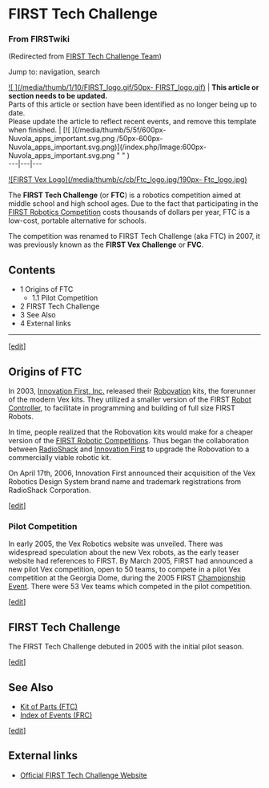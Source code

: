 

# FIRST Tech Challenge

### From FIRSTwiki

(Redirected from [FIRST Tech Challenge
Team](/index.php?title=FIRST_Tech_Challenge_Team&redirect=no "FIRST Tech
Challenge Team" ))

Jump to: navigation, search

[![ ](/media/thumb/1/10/FIRST_logo.gif/50px-
FIRST_logo.gif)](/index.php/Image:FIRST_logo.gif " " ) |  **This article or
section needs to be updated.**  
Parts of this article or section have been identified as no longer being up to
date.  
Please update the article to reflect recent events, and remove this template
when finished. |  [![ ](/media/thumb/5/5f/600px-Nuvola_apps_important.svg.png
/50px-600px-Nuvola_apps_important.svg.png)](/index.php/Image:600px-
Nuvola_apps_important.svg.png " " )  
---|---|---  
  
  

[![FIRST Vex Logo](/media/thumb/c/cb/Ftc_logo.jpg/190px-
Ftc_logo.jpg)](/index.php/Image:Ftc_logo.jpg "FIRST Vex Logo" )

The **FIRST Tech Challenge** (or **FTC**) is a robotics competition aimed at
middle school and high school ages. Due to the fact that participating in the
[FIRST Robotics Competition](/index.php/FIRST "FIRST" ) costs thousands of
dollars per year, FTC is a low-cost, portable alternative for schools.

The competition was renamed to FIRST Tech Challenge (aka FTC) in 2007, it was
previously known as the **FIRST Vex Challenge** or **FVC**.

## Contents

  * 1 Origins of FTC
    * 1.1 Pilot Competition
  * 2 FIRST Tech Challenge
  * 3 See Also
  * 4 External links  
---  
  
[[edit](/index.php?title=FIRST_Tech_Challenge&action=edit&section=1 "Edit
section: Origins of FTC" )]

## Origins of FTC

In 2003, [Innovation First, Inc.](/index.php/Innovation_First%2C_Inc.
"Innovation First, Inc." ) released their [Robovation](/index.php/Robovation
"Robovation" ) kits, the forerunner of the modern Vex kits. They utilized a
smaller version of the FIRST [Robot Controller](/index.php/Robot_Controller
"Robot Controller" ), to facilitate in programming and building of full size
FIRST Robots.

In time, people realized that the Robovation kits would make for a cheaper
version of the [FIRST Robotic Competitions](/index.php/Regional "Regional" ).
Thus began the collaboration between
[RadioShack](http://www.wikipedia.org/wiki/RadioShack "wikipedia:RadioShack" )
and [Innovation First](/index.php/Innovation_First%2C_Inc. "Innovation First,
Inc." ) to upgrade the Robovation to a commercially viable robotic kit.

On April 17th, 2006, Innovation First announced their acquisition of the Vex
Robotics Design System brand name and trademark registrations from RadioShack
Corporation.

[[edit](/index.php?title=FIRST_Tech_Challenge&action=edit&section=2 "Edit
section: Pilot Competition" )]

### Pilot Competition

In early 2005, the Vex Robotics website was unveiled. There was widespread
speculation about the new Vex robots, as the early teaser website had
references to FIRST. By March 2005, FIRST had announced a new pilot Vex
competition, open to 50 teams, to compete in a pilot Vex competition at the
Georgia Dome, during the 2005 FIRST [Championship
Event](/index.php/Championship_Event "Championship Event" ). There were 53 Vex
teams which competed in the pilot competition.

[[edit](/index.php?title=FIRST_Tech_Challenge&action=edit&section=3 "Edit
section: FIRST Tech Challenge" )]

## FIRST Tech Challenge

The FIRST Tech Challenge debuted in 2005 with the initial pilot season.

[[edit](/index.php?title=FIRST_Tech_Challenge&action=edit&section=4 "Edit
section: See Also" )]

## See Also

  * [Kit of Parts (FTC)](/index.php/Kit_of_parts_%28FTC%29 "Kit of parts \(FTC\)" )
  * [Index of Events (FRC)](/index.php/Index_of_events_%28FTC%29 "Index of events \(FTC\)" )

[[edit](/index.php?title=FIRST_Tech_Challenge&action=edit&section=5 "Edit
section: External links" )]

## External links

  * [Official FIRST Tech Challenge Website](http://www.usfirst.org/roboticsprograms/ftc/default.aspx?id=968 "http://www.usfirst.org/roboticsprograms/ftc/default.aspx?id=968" )

